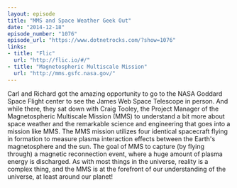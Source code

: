 ```yaml
---
layout: episode
title: "MMS and Space Weather Geek Out"
date: "2014-12-18"
episode_number: "1076"
episode_url: "https://www.dotnetrocks.com/?show=1076"
links:
- title: "Flic"
  url: "http://flic.io/#/"
- title: "Magnetospheric Multiscale Mission"
  url: "http://mms.gsfc.nasa.gov/"
---
```


Carl and Richard got the amazing opportunity to go to the NASA Goddard Space Flight center to see the James Web Space Telescope in person. And while there, they sat down with Craig Tooley, the Project Manager of the Magnetospheric Multiscale Mission (MMS) to understand a bit more about space weather and the remarkable science and engineering that goes into a mission like MMS. The MMS mission utilizes four identical spacecraft flying in formation to measure plasma interaction effects between the Earth's magnetosphere and the sun. The goal of MMS to capture (by flying through) a magnetic reconnection event, where a huge amount of plasma energy is discharged. As with most things in the universe, reality is a complex thing, and the MMS is at the forefront of our understanding of the universe, at least around our planet!
